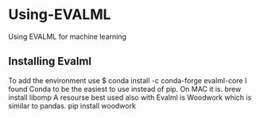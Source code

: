 # Using-EVALML
Using EVALML for machine learning

## Installing Evalml
To add the environment use $ conda install -c conda-forge evalml-core
I found Conda to be the easiest to use instead of pip.
On MAC it is. brew install libomp
A resourse best used also with Evalml is Woodwork which is similar to pandas.
pip install woodwork
